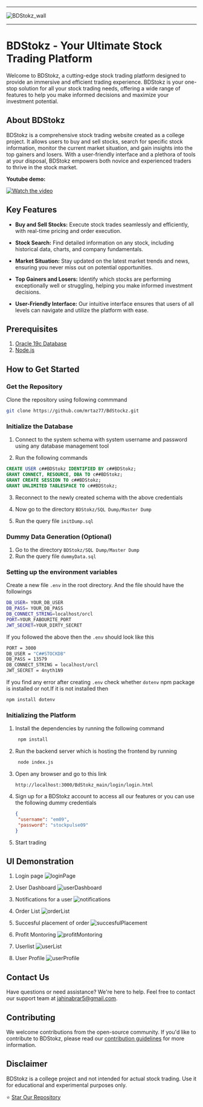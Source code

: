 ___
![BDStokz_wall](someAssets/remove_bg.png)
___


# BDStokz - Your Ultimate Stock Trading Platform

Welcome to BDStokz, a cutting-edge stock trading platform designed to provide an immersive and efficient trading experience. BDStokz is your one-stop solution for all your stock trading needs, offering a wide range of features to help you make informed decisions and maximize your investment potential.


## About BDStokz

BDStokz is a comprehensive stock trading website created as a college project. It allows users to buy and sell stocks, search for specific stock information, monitor the current market situation, and gain insights into the top gainers and losers. With a user-friendly interface and a plethora of tools at your disposal, BDStokz empowers both novice and experienced traders to thrive in the stock market.


**Youtube demo:**


[![Watch the video](https://img.youtube.com/vi/bnvE-kUc1pE/hqdefault.jpg)](https://www.youtube.com/watch?v=bnvE-kUc1pE)


## Key Features

- **Buy and Sell Stocks:** Execute stock trades seamlessly and efficiently, with real-time pricing and order execution.

- **Stock Search:** Find detailed information on any stock, including historical data, charts, and company fundamentals.

- **Market Situation:** Stay updated on the latest market trends and news, ensuring you never miss out on potential opportunities.

- **Top Gainers and Losers:** Identify which stocks are performing exceptionally well or struggling, helping you make informed investment decisions.

- **User-Friendly Interface:** Our intuitive interface ensures that users of all levels can navigate and utilize the platform with ease.
  


## Prerequisites


1. [Oracle 19c Database](https://www.oracle.com/database/)
2. [Node.js](https://nodejs.org)


## How to Get Started

### Get the Repository ###

Clone the repository using following commmand

```bash
git clone https://github.com/mrtaz77/BdStockz.git
```

 ### Initialize the Database ###

1. Connect to the system schema with system username and password using any database management tool

2. Run the following commands
```sql
CREATE USER c##BDStokz IDENTIFIED BY c##BDStokz;    
GRANT CONNECT, RESOURCE, DBA TO c##BDStokz;    
GRANT CREATE SESSION TO c##BDStokz;    
GRANT UNLIMITED TABLESPACE TO c##BDStokz;    
```
3. Reconnect to the newly created schema with the above credentials

4. Now go to the directory
   ```BDStokz/SQL Dump/Master Dump```
5. Run the query file ``` initDump.sql ```

### Dummy Data Generation (Optional) ###

1. Go to the directory ```BDStokz/SQL Dump/Master Dump```
2. Run the query file ``` dummyData.sql ```

### Setting up the environment variables ###

Create a new file `.env` in the root directory. And the file should have the followings

```bash
DB_USER= YOUR_DB_USER 
DB_PASS= YOUR_DB_PASS
DB_CONNECT_STRING=localhost/orcl
PORT=YOUR_FABOURITE_PORT
JWT_SECRET=YOUR_DIRTY_SECRET
```

If you followed the above then the `.env` should look like this
```bash
PORT = 3000
DB_USER = "C##STOCKDB"
DB_PASS = 13579 
DB_CONNECT_STRING = localhost/orcl 
JWT_SECRET = 4nyth1N9 
```

If you find any error after creating `.env` check whether `dotenv` npm package is installed or not.If it is not installed then 

```bash
npm install dotenv
```
### Initializing the Platform ###


1. Install the dependencies by running the following command
   
   ```bash
    npm install
   ```

2. Run the backend server which is hosting the frontend by running

   ```bash
    node index.js
   ```

3. Open any browser and go to this link 
   ```
   http://localhost:3000/BdStokz_main/login/login.html
   ```

4. Sign up for a BDStokz account to access all our features or you can use the following dummy credentials
   
   ```JSON
   {
    "username": "em09",
    "password": "stockpulse09"
   }
   ```

5. Start trading


## UI Demonstration
1. Login page
   ![loginPage](someAssets/login_final.png)

2. User Dashboard
   ![userDashboard](someAssets/dasboard.png)

3. Notifications for a user
   ![notifications](someAssets/notification.png)

4. Order List
   ![orderList](someAssets/orderList.png)

5. Succesful placement of order
   ![succesfulPlacement](someAssets/successfulOrder.png)

6. Profit Montoring
   ![profitMontoring](someAssets/profitList.png)

7. Userlist
   ![userList](someAssets/userList.png)

8. User Profile
   ![userProfile](someAssets/userProfile.png)



## Contact Us

Have questions or need assistance? We're here to help. Feel free to contact our support team at [jahinabrar5@gmail.com](mailto:jahinabrar5@gmail.com).

## Contributing

We welcome contributions from the open-source community. If you'd like to contribute to BDStokz, please read our [contribution guidelines](CONTRIBUTING.md) for more information.


## Disclaimer

BDStokz is a college project and not intended for actual stock trading. Use it for educational and experimental purposes only.

⭐ <a class="github-button" href="https://github.com/mrtaz77/BDStokz" data-icon="octicon-star" data-size="large" data-show-count="true" aria-label="Star mrtaz77/BDStokz on GitHub">Star Our Repository</a>


